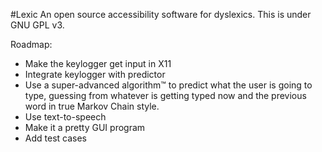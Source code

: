 #Lexic
An open source accessibility software for dyslexics.
This is under GNU GPL v3.

Roadmap:
* Make the keylogger get input in X11
* Integrate keylogger with predictor
* Use a super-advanced algorithm™ to predict what the user is going to type, guessing from whatever is getting typed now and the previous word in true Markov Chain style.
* Use text-to-speech
* Make it a pretty GUI program
* Add test cases
